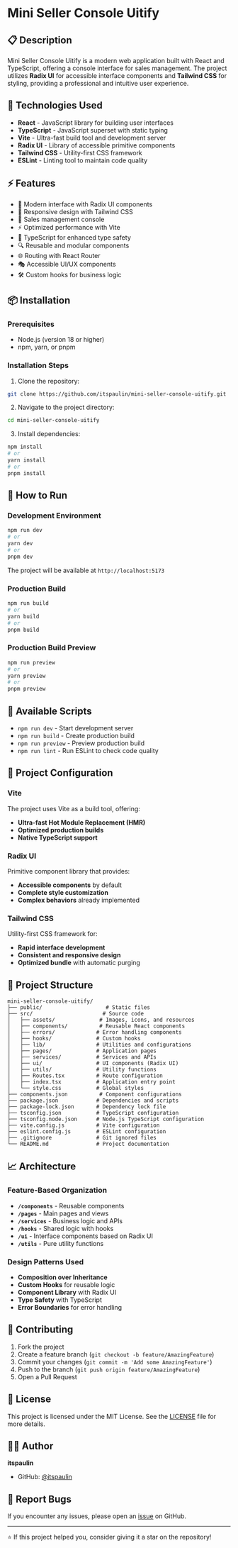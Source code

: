 # Mini Seller Console Uitify

## 📋 Description

Mini Seller Console Uitify is a modern web application built with React and TypeScript, offering a console interface for sales management. The project utilizes **Radix UI** for accessible interface components and **Tailwind CSS** for styling, providing a professional and intuitive user experience.

## 🚀 Technologies Used

- **React** - JavaScript library for building user interfaces
- **TypeScript** - JavaScript superset with static typing
- **Vite** - Ultra-fast build tool and development server
- **Radix UI** - Library of accessible primitive components
- **Tailwind CSS** - Utility-first CSS framework
- **ESLint** - Linting tool to maintain code quality

## ⚡ Features

- 🎨 Modern interface with Radix UI components
- 📱 Responsive design with Tailwind CSS
- 🔧 Sales management console
- ⚡ Optimized performance with Vite
- 🎯 TypeScript for enhanced type safety
- 🔍 Reusable and modular components
- 🌐 Routing with React Router
- 🎭 Accessible UI/UX components
- 🛠️ Custom hooks for business logic

## 📦 Installation

### Prerequisites

- Node.js (version 18 or higher)
- npm, yarn, or pnpm

### Installation Steps

1. Clone the repository:
```bash
git clone https://github.com/itspaulin/mini-seller-console-uitify.git
```

2. Navigate to the project directory:
```bash
cd mini-seller-console-uitify
```

3. Install dependencies:
```bash
npm install
# or
yarn install
# or
pnpm install
```

## 🏃 How to Run

### Development Environment

```bash
npm run dev
# or
yarn dev
# or
pnpm dev
```

The project will be available at `http://localhost:5173`

### Production Build

```bash
npm run build
# or
yarn build
# or
pnpm build
```

### Production Build Preview

```bash
npm run preview
# or
yarn preview
# or
pnpm preview
```

## 🧹 Available Scripts

- `npm run dev` - Start development server
- `npm run build` - Create production build
- `npm run preview` - Preview production build
- `npm run lint` - Run ESLint to check code quality

## 🔧 Project Configuration

### Vite
The project uses Vite as a build tool, offering:
- **Ultra-fast Hot Module Replacement (HMR)**
- **Optimized production builds**
- **Native TypeScript support**

### Radix UI
Primitive component library that provides:
- **Accessible components** by default
- **Complete style customization**
- **Complex behaviors** already implemented

### Tailwind CSS  
Utility-first CSS framework for:
- **Rapid interface development**
- **Consistent and responsive design**
- **Optimized bundle** with automatic purging

## 📁 Project Structure

```
mini-seller-console-uitify/
├── public/                    # Static files
├── src/                      # Source code
│   ├── assets/              # Images, icons, and resources
│   ├── components/          # Reusable React components
│   ├── errors/             # Error handling components
│   ├── hooks/              # Custom hooks
│   ├── lib/                # Utilities and configurations
│   ├── pages/              # Application pages
│   ├── services/           # Services and APIs
│   ├── ui/                 # UI components (Radix UI)
│   ├── utils/              # Utility functions
│   ├── Routes.tsx          # Route configuration
│   ├── index.tsx           # Application entry point
│   └── style.css           # Global styles
├── components.json          # Component configurations
├── package.json            # Dependencies and scripts
├── package-lock.json       # Dependency lock file
├── tsconfig.json           # TypeScript configuration
├── tsconfig.node.json      # Node.js TypeScript configuration
├── vite.config.js          # Vite configuration
├── eslint.config.js        # ESLint configuration
├── .gitignore              # Git ignored files
└── README.md               # Project documentation
```

## 📈 Architecture

### Feature-Based Organization
- **`/components`** - Reusable components
- **`/pages`** - Main pages and views  
- **`/services`** - Business logic and APIs
- **`/hooks`** - Shared logic with hooks
- **`/ui`** - Interface components based on Radix UI
- **`/utils`** - Pure utility functions

### Design Patterns Used
- **Composition over Inheritance** 
- **Custom Hooks** for reusable logic
- **Component Library** with Radix UI
- **Type Safety** with TypeScript
- **Error Boundaries** for error handling

## 🤝 Contributing

1. Fork the project
2. Create a feature branch (`git checkout -b feature/AmazingFeature`)
3. Commit your changes (`git commit -m 'Add some AmazingFeature'`)
4. Push to the branch (`git push origin feature/AmazingFeature`)
5. Open a Pull Request

## 📄 License

This project is licensed under the MIT License. See the [LICENSE](LICENSE) file for more details.

## 👨‍💻 Author

**itspaulin**
- GitHub: [@itspaulin](https://github.com/itspaulin)

## 🐛 Report Bugs

If you encounter any issues, please open an [issue](https://github.com/itspaulin/mini-seller-console-uitify/issues) on GitHub.

---

⭐ If this project helped you, consider giving it a star on the repository!
